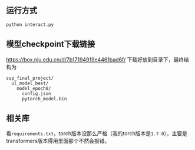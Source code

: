 ## 运行方式
```
python interact.py
```
## 模型checkpoint下载链接
https://box.nju.edu.cn/d/7b17194919e4461bad6f/
下载好放到目录下，最终结构为
```
ssp_final_project/
  ul_model_best/
    model_epoch8/
      config.json
      pytorch_model.bin
```
## 相关库
看`requirements.txt`，torch版本没那么严格（我的torch版本是`1.7.0`），主要是transformers版本得用里面那个不然会报错。
